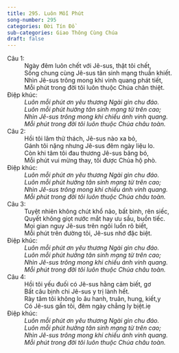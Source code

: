 ```yaml
---
title: 295. Luôn Mỗi Phút
song-number: 295
categories: Đời Tín Đồ
sub-categories: Giao Thông Cùng Chúa
draft: false
---
```

<dl><dt>Câu 1:</dt><dd data-verse="1">Ngày đêm luôn chết với Jê-sus, thật tôi chết, <br/>Sống chung cùng Jê-sus tân sinh mạng thuần khiết. <br/>Nhìn Jê-sus trông mong khi vinh quang phát tiết, <br/>Mỗi phút trong đời tôi luôn thuộc Chúa chân thiệt. </dd><dt>Điệp khúc:</dt><dd data-chorus="1"><em>Luôn mỗi phút ơn yêu thương Ngài gìn chu đáo. <br/>Luôn mỗi phút hưởng tân sinh mạng từ trên cao; <br/>Nhìn Jê-sus trông mong khi chiếu ánh vinh quang. <br/>Mỗi phút trong đời tôi luôn thuộc Chúa châu toàn. </em></dd><dt>Câu 2:</dt><dd data-verse="2">Hồi tôi lâm thử thách, Jê-sus nào xa bỏ, <br/>Gánh tôi nặng nhưng Jê-sus đêm ngày liệu lo. <br/>Còn khi tâm tôi đau thương Jê-sus băng bó, <br/>Mỗi phút vui mừng thay, tôi được Chúa hộ phò. </dd><dt>Điệp khúc:</dt><dd data-chorus="1"><em>Luôn mỗi phút ơn yêu thương Ngài gìn chu đáo. <br/>Luôn mỗi phút hưởng tân sinh mạng từ trên cao; <br/>Nhìn Jê-sus trông mong khi chiếu ánh vinh quang. <br/>Mỗi phút trong đời tôi luôn thuộc Chúa châu toàn. </em></dd><dt>Câu 3:</dt><dd data-verse="3">Tuyệt nhiên không chút khổ não, bất bình, rên siếc, <br/>Quyết không giọt nước mắt hay ưu sầu, buồn tiếc. <br/>Mọi gian nguy Jê-sus trên ngôi luổn rõ biết, <br/>Mỗi phút trên đường tôi, Jê-sus nhớ đặc biệt. </dd><dt>Điệp khúc:</dt><dd data-chorus="1"><em>Luôn mỗi phút ơn yêu thương Ngài gìn chu đáo. <br/>Luôn mỗi phút hưởng tân sinh mạng từ trên cao; <br/>Nhìn Jê-sus trông mong khi chiếu ánh vinh quang. <br/>Mỗi phút trong đời tôi luôn thuộc Chúa châu toàn. </em></dd><dt>Câu 4:</dt><dd data-verse="4">Hồi tôi yếu đuối có Jê-sus hằng cảm biết, gơ <br/>Bất câu bịnh chi Jê-sus y trị lành hết. <br/>Rày tâm tôi không lo âu hanh, truân, hung, kiết,y <br/>Có Jê-sus gần tôi, đêm ngày chẳng ly bịệt.iẹ </dd><dt>Điệp khúc:</dt><dd data-chorus="1"><em>Luôn mỗi phút ơn yêu thương Ngài gìn chu đáo. <br/>Luôn mỗi phút hưởng tân sinh mạng từ trên cao; <br/>Nhìn Jê-sus trông mong khi chiếu ánh vinh quang. <br/>Mỗi phút trong đời tôi luôn thuộc Chúa châu toàn. </em></dd></dl>